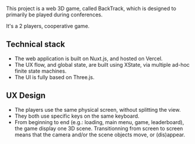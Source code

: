 This project is a web 3D game, called BackTrack, which is designed to primarily be played during conferences.

It's a 2 players, cooperative game.

## Technical stack

- The web application is built on Nuxt.js, and hosted on Vercel.
- The UX flow, and global state, are built using XState, via multiple ad-hoc finite state machines.
- The UI is fully based on Three.js.


## UX Design

- The players use the same physical screen, without splitting the view.
- They both use specific keys on the same keyboard.
- From beginning to end (e.g.: loading, main menu, game, leaderboard), the game display one 3D scene. Transitionning from screen to screen means that the camera and/or the scene objects move, or (dis)appear.


